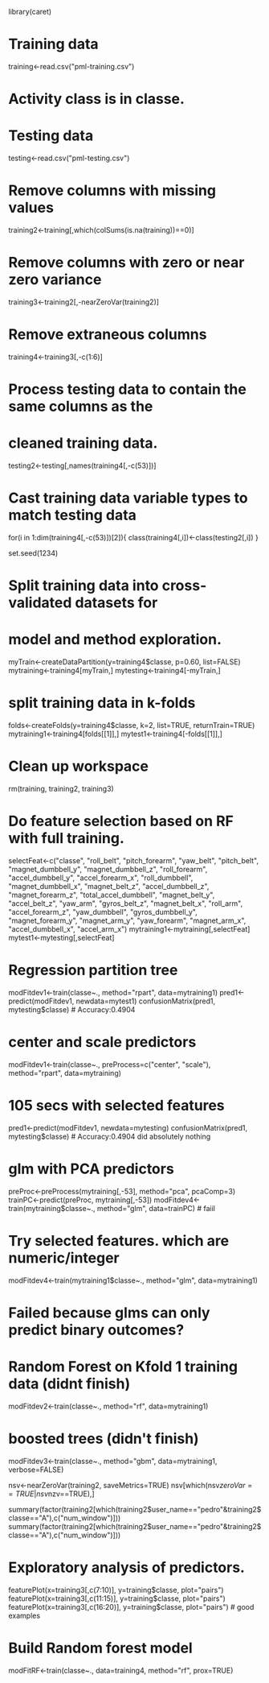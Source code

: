 library(caret)

# Training data
training<-read.csv("pml-training.csv")
# Activity class is in classe. 

# Testing data
testing<-read.csv("pml-testing.csv")

# Remove columns with missing values
training2<-training[,which(colSums(is.na(training))==0)]
# Remove columns with zero or near zero variance
training3<-training2[,-nearZeroVar(training2)]
# Remove extraneous columns
training4<-training3[,-c(1:6)]

# Process testing data to contain the same columns as the 
# cleaned training data.
testing2<-testing[,names(training4[,-c(53)])]

# Cast training data variable types to match testing data
for(i in 1:dim(training4[,-c(53)])[2]){
  class(training4[,i])<-class(testing2[,i])
}

set.seed(1234)

# Split training data into cross-validated datasets for 
# model and method exploration. 
myTrain<-createDataPartition(y=training4$classe, p=0.60, list=FALSE)
mytraining<-training4[myTrain,]
mytesting<-training4[-myTrain,]



# split training data in k-folds
folds<-createFolds(y=training4$classe, k=2, list=TRUE, returnTrain=TRUE)
mytraining1<-training4[folds[[1]],]
mytest1<-training4[-folds[[1]],]

# Clean up workspace
rm(training, training2, training3)

# Do feature selection based on RF with full training.
selectFeat<-c("classe", "roll_belt", "pitch_forearm", "yaw_belt", "pitch_belt", "magnet_dumbbell_y", "magnet_dumbbell_z", "roll_forearm", "accel_dumbbell_y", "accel_forearm_x", "roll_dumbbell", "magnet_dumbbell_x", "magnet_belt_z", "accel_dumbbell_z", "magnet_forearm_z", "total_accel_dumbbell", "magnet_belt_y", "accel_belt_z", "yaw_arm", "gyros_belt_z", "magnet_belt_x", "roll_arm", "accel_forearm_z", "yaw_dumbbell", "gyros_dumbbell_y", "magnet_forearm_y", "magnet_arm_y", "yaw_forearm", "magnet_arm_x", "accel_dumbbell_x", "accel_arm_x")
mytraining1<-mytraining[,selectFeat]
mytest1<-mytesting[,selectFeat]

# Regression partition tree
modFitdev1<-train(classe~., method="rpart", data=mytraining1)
pred1<-predict(modFitdev1, newdata=mytest1)
confusionMatrix(pred1, mytesting$classe) # Accuracy:0.4904
# center and scale predictors
modFitdev1<-train(classe~., preProcess=c("center", "scale"), method="rpart", data=mytraining)
# 105 secs with selected features
pred1<-predict(modFitdev1, newdata=mytesting)
confusionMatrix(pred1, mytesting$classe) # Accuracy:0.4904 did absolutely nothing
# glm with PCA predictors
preProc<-preProcess(mytraining[,-53], method="pca", pcaComp=3)
trainPC<-predict(preProc, mytraining[,-53])
modFitdev4<-train(mytraining$classe~., method="glm", data=trainPC) # faiil 
# Try selected features. which are numeric/integer
modFitdev4<-train(mytraining1$classe~., method="glm", data=mytraining1)
# Failed because glms can only predict binary outcomes?


# Random Forest on Kfold 1 training data (didnt finish)
modFitdev2<-train(classe~., method="rf", data=mytraining1)
# boosted trees (didn't finish)
modFitdev3<-train(classe~., method="gbm", data=mytraining1, verbose=FALSE)


nsv<-nearZeroVar(training2, saveMetrics=TRUE)
nsv[which(nsv$zeroVar==TRUE|nsv$nzv==TRUE),]

summary(factor(training2[which(training2$user_name=="pedro"&training2$classe=="A"),c("num_window")]))
summary(factor(training2[which(training2$user_name=="pedro"&training2$classe=="A"),c("num_window")]))

# Exploratory analysis of predictors.
featurePlot(x=training3[,c(7:10)], y=training$classe, plot="pairs")
featurePlot(x=training3[,c(11:15)], y=training$classe, plot="pairs")
featurePlot(x=training3[,c(16:20)], y=training$classe, plot="pairs") # good examples

# Build Random forest model
modFitRF<-train(classe~., data=training4, method="rf", prox=TRUE)





